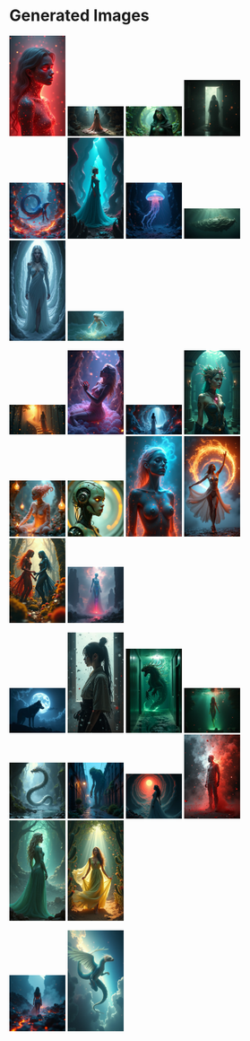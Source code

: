 # Generated Images



<img src="2025_06_27_01.png" width="100"/> <img src="2025_06_27_02.png" width="100"/> <img src="2025_06_27_03.png" width="100"/> <img src="2025_06_27_04.png" width="100"/> <img src="2025_06_27_05.png" width="100"/> <img src="2025_06_27_06.png" width="100"/> <img src="2025_06_27_07.png" width="100"/> <img src="2025_06_27_08.png" width="100"/> <img src="2025_06_27_09.png" width="100"/> <img src="2025_06_27_10.png" width="100"/>

<img src="2025_06_27_11.png" width="100"/> <img src="2025_06_27_12.png" width="100"/> <img src="2025_06_27_13.png" width="100"/> <img src="2025_06_27_14.png" width="100"/> <img src="2025_06_27_15.png" width="100"/> <img src="2025_06_27_16.png" width="100"/> <img src="2025_06_27_17.png" width="100"/> <img src="2025_06_27_18.png" width="100"/> <img src="2025_06_27_19.png" width="100"/> <img src="2025_06_27_20.png" width="100"/>

<img src="2025_06_27_21.png" width="100"/> <img src="2025_06_27_22.png" width="100"/> <img src="2025_06_27_23.png" width="100"/> <img src="2025_06_27_24.png" width="100"/> <img src="2025_06_27_25.png" width="100"/> <img src="2025_06_27_26.png" width="100"/> <img src="2025_06_27_27.png" width="100"/> <img src="2025_06_27_28.png" width="100"/> <img src="2025_06_27_29.png" width="100"/> <img src="2025_06_27_30.png" width="100"/>

<img src="2025_06_27_31.png" width="100"/> <img src="2025_06_27_32.png" width="100"/>